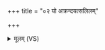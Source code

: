 +++
title = "०२ यो अक्रन्दयत्सलिलम्"

+++
<details><summary>मूलम् (VS)</summary>

यो अक्र॑न्दयत्सलि॒लं म॑हि॒त्वा योनिं॑ कृ॒त्वा त्रि॒भुजं॒ शया॑नः।  
व॒त्सः का॑म॒दुघो॑ वि॒राजः॒ स गुहा॑ चक्रे त॒न्वः᳡ परा॒चैः ॥
</details>